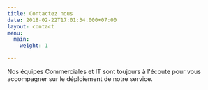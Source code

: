 ```yaml
---
title: Contactez nous
date: 2018-02-22T17:01:34.000+07:00
layout: contact
menu:
  main:
    weight: 1

---
```

Nos équipes Commerciales et IT sont toujours à l'écoute pour vous accompagner sur le déploiement de notre service.